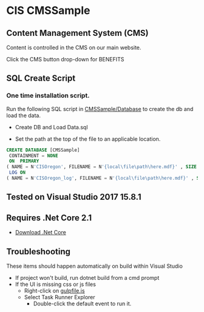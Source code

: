 # CIS CMSSample



## Content Management System (CMS)

Content is controlled in the CMS on our main website. 

Click the CMS button drop-down for BENEFITS


## SQL Create Script

### One time installation script.

Run the following SQL script in [CMSSample/Database](Database) to create the db and load the data.

* Create DB and Load Data.sql

* Set the path at the top of the file to an applicable location.

``` sql
CREATE DATABASE [CMSSample]
 CONTAINMENT = NONE
 ON  PRIMARY 
( NAME = N'CISOregon', FILENAME = N'{local\file\path\here.mdf}' , SIZE = 4096KB , MAXSIZE = UNLIMITED, FILEGROWTH = 10%)
 LOG ON 
( NAME = N'CISOregon_log', FILENAME = N'{local\file\path\here.mdf}' , SIZE = 5512KB , MAXSIZE = 2048GB , FILEGROWTH = 10%)
```

## Tested on Visual Studio 2017 15.8.1

## Requires .Net Core 2.1 
 
* [Download .Net Core](https://www.microsoft.com/net/download)

## Troubleshooting 
These items should happen automatically on build within Visual Studio

* If project won't build, run dotnet build from a cmd prompt
* If the UI is missing css or js files
    * Right-click on [gulpfile.js](CMSSample/src/Benefits.Web/gulpfile.js) 
    * Select Task Runner Explorer 
        * Double-click the default event to run it.





